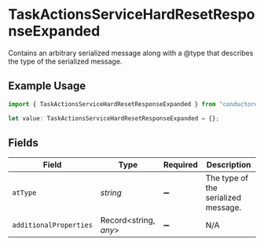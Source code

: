 # TaskActionsServiceHardResetResponseExpanded

Contains an arbitrary serialized message along with a @type that describes the type of the serialized message.

## Example Usage

```typescript
import { TaskActionsServiceHardResetResponseExpanded } from "conductorone-sdk-typescript/sdk/models/shared";

let value: TaskActionsServiceHardResetResponseExpanded = {};
```

## Fields

| Field                               | Type                                | Required                            | Description                         |
| ----------------------------------- | ----------------------------------- | ----------------------------------- | ----------------------------------- |
| `atType`                            | *string*                            | :heavy_minus_sign:                  | The type of the serialized message. |
| `additionalProperties`              | Record<string, *any*>               | :heavy_minus_sign:                  | N/A                                 |